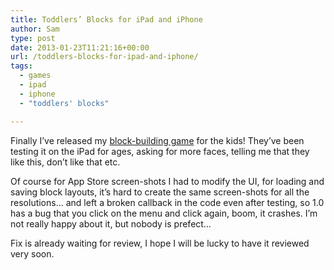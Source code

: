 ```yaml
---
title: Toddlers’ Blocks for iPad and iPhone
author: Sam
type: post
date: 2013-01-23T11:21:16+00:00
url: /toddlers-blocks-for-ipad-and-iphone/
tags:
  - games
  - ipad
  - iphone
  - "toddlers' blocks"

---
```

Finally I&#8217;ve released my [block-building game][1] for the kids! They&#8217;ve been testing it on the iPad for ages, asking for more faces, telling me that they like this, don&#8217;t like that etc.

Of course for App Store screen-shots I had to modify the UI, for loading and saving block layouts, it&#8217;s hard to create the same screen-shots for all the resolutions&#8230; and left a broken callback in the code even after testing, so 1.0 has a bug that you click on the menu and click again, boom, it crashes. I&#8217;m not really happy about it, but nobody is prefect&#8230;

Fix is already waiting for review, I hope I will be lucky to have it reviewed very soon.


 [1]: http://wizguild.com/iphone/colorblocks/ "Toddlers’ Blocks"